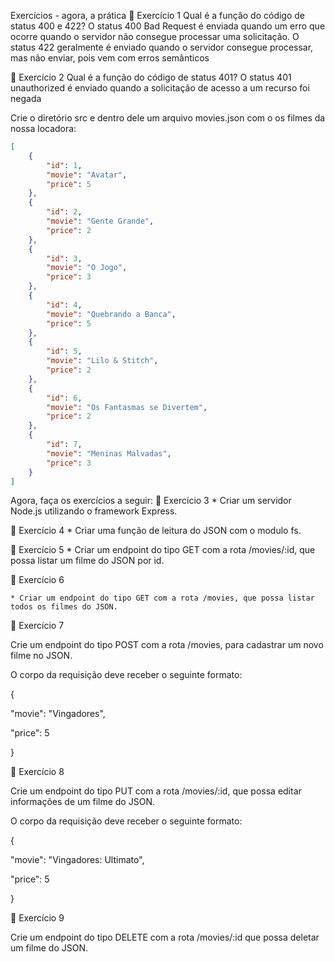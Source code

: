 Exercícios - agora, a prática
 🚀 Exercício 1
Qual é a função do código de status 400 e 422?
    O status 400 Bad Request é enviada quando um erro que ocorre quando o servidor não consegue processar uma solicitação. 
    O status 422 geralmente é enviado quando o servidor consegue processar, mas não enviar, pois vem com erros semânticos

🚀 Exercício 2
Qual é a função do código de status 401?
    O status 401 unauthorized é enviado quando a solicitação de acesso a um recurso foi negada  


Crie o diretório src e dentro dele um arquivo movies.json com o os filmes da nossa locadora:
```json
[
    {
        "id": 1,
        "movie": "Avatar",
        "price": 5
    },
    {
        "id": 2,
        "movie": "Gente Grande",
        "price": 2
    },
    {
        "id": 3,
        "movie": "O Jogo",
        "price": 3
    },
    {
        "id": 4,
        "movie": "Quebrando a Banca",
        "price": 5
    },
    {
        "id": 5,
        "movie": "Lilo & Stitch",
        "price": 2
    },
    {
        "id": 6,
        "movie": "Os Fantasmas se Divertem",
        "price": 2
    },
    {
        "id": 7,
        "movie": "Meninas Malvadas",
        "price": 3
    }
]
```

Agora, faça os exercícios a seguir:
🚀 Exercício 3
    * Criar um servidor Node.js utilizando o framework Express.

🚀 Exercício 4
    * Criar uma função de leitura do JSON com o modulo fs.

🚀 Exercício 5
    * Criar um endpoint do tipo GET com a rota /movies/:id, que possa listar um filme do JSON por id.

🚀 Exercício 6

    * Criar um endpoint do tipo GET com a rota /movies, que possa listar todos os filmes do JSON.
🚀 Exercício 7

Crie um endpoint do tipo POST com a rota /movies, para cadastrar um novo filme no JSON.

O corpo da requisição deve receber o seguinte formato:

{

  "movie": "Vingadores",

  "price": 5

}

🚀 Exercício 8

Crie um endpoint do tipo PUT com a rota /movies/:id, que possa editar informações de um filme do JSON.

O corpo da requisição deve receber o seguinte formato:

{

  "movie": "Vingadores: Ultimato",

  "price": 5

}

🚀 Exercício 9

Crie um endpoint do tipo DELETE com a rota /movies/:id que possa deletar um filme do JSON.
